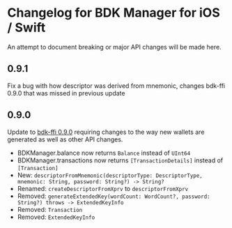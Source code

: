 # Changelog for BDK Manager for iOS / Swift

An attempt to document breaking or major API changes will be made here.

## 0.9.1

Fix a bug with how descriptor was derived from mnemonic, changes bdk-ffi 0.9.0 that was missed in previous update
                    
## 0.9.0

Update to [bdk-ffi 0.9.0](https://github.com/bitcoindevkit/bdk-ffi/blob/master/CHANGELOG.md) requiring changes to the way new wallets are generated as well as other API changes.

- BDKManager.balance now returns `Balance` instead of `UInt64`
- BDKManager.transactions now returns `[TransactionDetails]` instead of `[Transaction]`
- New: `descriptorFromMnemonic(descriptorType: DescriptorType, mnemonic: String, password: String?) -> String?`
- Renamed: `createDescriptorFromXprv` to `descriptorFromXprv`
- Removed: `generateExtendedKey(wordCount: WordCount?, password: String?) throws -> ExtendedKeyInfo`
- Removed: `Transaction`
- Removed: `ExtendedKeyInfo`



